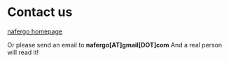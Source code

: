 # Contact us

[nafergo homepage](http://nafergo.github.io/)

Or please send an email to **nafergo[AT]gmail[DOT]com** And a real person will read it!

